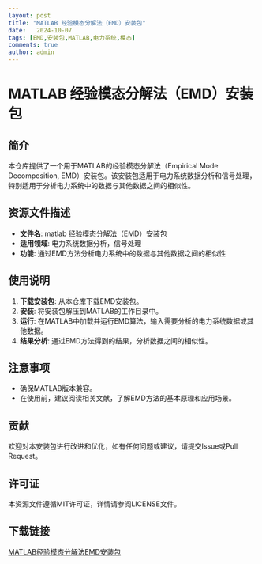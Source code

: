 ```yaml
---
layout: post
title: "MATLAB 经验模态分解法（EMD）安装包"
date:   2024-10-07
tags: [EMD,安装包,MATLAB,电力系统,模态]
comments: true
author: admin
---
```

# MATLAB 经验模态分解法（EMD）安装包

## 简介
本仓库提供了一个用于MATLAB的经验模态分解法（Empirical Mode Decomposition, EMD）安装包。该安装包适用于电力系统数据分析和信号处理，特别适用于分析电力系统中的数据与其他数据之间的相似性。

## 资源文件描述
- **文件名**: matlab 经验模态分解法（EMD）安装包
- **适用领域**: 电力系统数据分析，信号处理
- **功能**: 通过EMD方法分析电力系统中的数据与其他数据之间的相似性

## 使用说明
1. **下载安装包**: 从本仓库下载EMD安装包。
2. **安装**: 将安装包解压到MATLAB的工作目录中。
3. **运行**: 在MATLAB中加载并运行EMD算法，输入需要分析的电力系统数据或其他数据。
4. **结果分析**: 通过EMD方法得到的结果，分析数据之间的相似性。

## 注意事项
- 确保MATLAB版本兼容。
- 在使用前，建议阅读相关文献，了解EMD方法的基本原理和应用场景。

## 贡献
欢迎对本安装包进行改进和优化，如有任何问题或建议，请提交Issue或Pull Request。

## 许可证
本资源文件遵循MIT许可证，详情请参阅LICENSE文件。

## 下载链接

[MATLAB经验模态分解法EMD安装包](https://pan.quark.cn/s/0b55ec07feb9)
